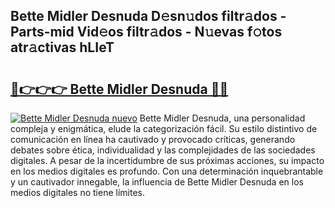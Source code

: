 ## Bette Midler Desnuda D𝚎sn𝚞dos filtr𝚊dos - Parts-mid Vid𝚎os filtr𝚊dos - N𝚞evas f𝚘tos atr𝚊ctivas hLIeT

# <h2><a href="http://mb5k5y4.tromn.icu/?c=Bette+Midler+Desnuda">🔗👉👉👉 Bette Midler Desnuda 🔗🔗</a></h2>

[![Bette Midler Desnuda nuevo](https://i.imgur.com/pEAQMta.gif)](http://mb5k5y4.tromn.icu/?c=Bette+Midler+Desnuda)
Bette Midler Desnuda, una personalidad compleja y enigmática, elude la categorización fácil. Su estilo distintivo de comunicación en línea ha cautivado y provocado críticas, generando debates sobre ética, individualidad y las complejidades de las sociedades digitales. A pesar de la incertidumbre de sus próximas acciones, su impacto en los medios digitales es profundo. Con una determinación inquebrantable y un cautivador innegable, la influencia de Bette Midler Desnuda en los medios digitales no tiene límites.
